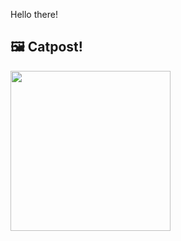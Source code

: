 Hello there!



## 🖼️ Catpost!

<sub>
    <img src="https://cdn2.thecatapi.com/images/7d5.gif" height="256">
</sub>


